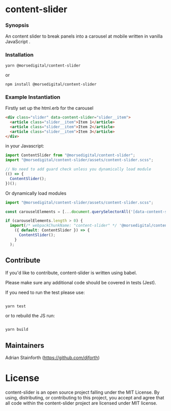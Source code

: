 # content-slider

### Synopsis

An content slider to break panels into a carousel at mobile written in vanilla JavaScript .

### Installation

```
yarn @morsedigital/content-slider
```

or

```
npm install @morsedigital/content-slider
```

### Example Instantiation

Firstly set up the html.erb for the carousel

```html
<div class="slider" data-content-slider="slider__item">
  <article class="slider__item">Item 1</article>
  <article class="slider__item">Item 2</article>
  <article class="slider__item">Item 3</article>
</div>
```

in your Javascript:

```javascript
import ContentSlider from "@morsedigital/content-slider";
import "@morsedigital/content-slider/assets/content-slider.scss";

// No need to add guard check unless you dynamically load module
(() => {
  ContentSlider();
})();
```

Or dynamically load modules

```javascript
import "@morsedigital/content-slider/assets/content-slider.scss";

const carouselElements = [...document.querySelectorAll('[data-content-slider]')];

if (carouselElements.length > 0) {
  import(/* webpackChunkName: "content-slider" */ '@morsedigital/content-slider').then(
    ({ default: ContentSlider }) => {
      ContentSlider();
    }
  );

```

## Contribute

If you'd like to contribute, content-slider is written using babel.

Please make sure any additional code should be covered in tests (Jest).

If you need to run the test please use:

```bash

yarn test

```

or to rebuild the JS run:

```bash

yarn build

```

## Maintainers

Adrian Stainforth (https://github.com/djforth)

# License

content-slider is an open source project falling under the MIT License. By using, distributing, or contributing to this project, you accept and agree that all code within the content-slider project are licensed under MIT license.
